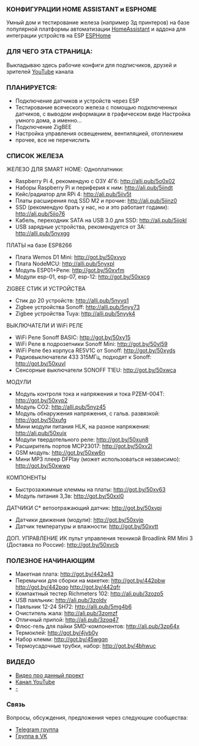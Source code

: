 ### КОНФИГУРАЦИИ HOME ASSISTANT и ESPHOME
Умный дом и тестирование железа (например 3д принтеров) на базе популярной платформы автоматизации <a href="https://www.home-assistant.io/">HomeAssistant</a> и аддона для интеграции устройств на ESP <a href="https://esphome.io/">ESPHome</a>

### ДЛЯ ЧЕГО ЭТА СТРАНИЦА:
Выкладываю здесь рабочие конфиги для подписчиков, друзей и зрителей <a href="https://www.youtube.com/channel/UCzI016x7MItBtQCJiSWI7yA">YouTube</a> канала

### ПЛАНИРУЕТСЯ:
* Подключение датчиков и устройств через ESP
* Тестирование всяческого железа с помощью подключенных датчиков, с выводом информации в графическом виде
Настройка умного дома, а именно...
* Подключение ZigBEE
* Настройка управления освещением, вентиляцией, отоплением
* прочее, все не перечислить

### СПИСОК ЖЕЛЕЗА
ЖЕЛЕЗО ДЛЯ SMART HOME:
Одноплатники: 
* Raspberry Pi 4, рекомендую с ОЗУ 4Гб:  http://alli.pub/5o0x02
* Наборы Raspberry Pi и периферия к ним: http://ali.pub/5iindt
* Кейс/радиатор для RPi 4: http://ali.pub/5iiv5t
* Платы расширения под SSD M2 и прочие: http://ali.pub/5iinz0
* SSD (рекомендую брать у нас, но и это работает годами): http://ali.pub/5iio76
* Кабель, переходник SATA на USB 3.0 для SSD: http://ali.pub/5iiokl
* USB зарядные устройства, рекомендуется от 3А: http://alli.pub/5nyxgg

ПЛАТЫ на базе ESP8266
* Плата Wemos D1 Mini: http://got.by/50xvyo
* Плата NodeMCU: http://alli.pub/5nyxpl
* Модуль ESP01+Реле: http://got.by/50xvfm
* Модули esp-01, esp-07, esp-12: http://got.by/50xxcg

ZIGBEE СТИК И УСТРОЙСТВА
* Стик до 20 устройств: http://alli.pub/5nyvq1
* Zigbee устройства Sonoff: http://alli.pub/5nyy73
* Zigbee устройства Tuya: http://alli.pub/5nyyk4

ВЫКЛЮЧАТЕЛИ И WiFi РЕЛЕ
* WiFi Реле Sonoff BASIC: http://got.by/50xy15
* WiFi Реле в подрозетники Sonoff Mini: http://got.by/50vl59
* WiFi Реле без корпуса RE5V1C от Sonoff: http://got.by/50xyds
* Радиовыключатели 433 315МГц, подходят к Sonoff: http://got.by/50xuvl 
* Сенсорные выключатели SONOFF T1EU: http://got.by/50xwca

МОДУЛИ
* Модуль контроля тока и напряжения и тока PZEM-004T: http://got.by/50xyp2
* Модуль CO2: http://alli.pub/5nyz45
* Модуль обнаружения напряжения, с гальв. развязкой: http://got.by/50xufg 
* Мини модули питания HLK, на разное напряжения: http://ali.pub/50xujx
* Модули твердотельного реле: http://got.by/50xun8
* Расширитель портов MCP23017: http://got.by/50xv2l 
* GSM модуль: http://got.by/50xw6n
* Мини MP3 плеер DFPlay (может использоваться независимо): http://got.by/50xwwp

КОМПОНЕНТЫ
* Быстрозажимные клеммы на платы: http://got.by/50xv63
* Модуль питания 3,3в: http://got.by/50xxl0 

ДАТЧИКИ
С* ветоотражающий датчик: http://got.by/50xvpj
* Датчики движения (модули): http://got.by/50xvjp
* Датчик температуры и влажности: http://got.by/50xvtt

ДОП. УПРАВЛЕНИЕ
ИК пульт управления техникой Broadlink RM Mini 3 (Доставка по России): http://got.by/50xvcb

### ПОЛЕЗНОЕ НАЧИНАЮЩИМ

* Макетная плата: http://got.by/442q43
* Перемычки для сборки на макетке: http://got.by/442pbw  http://got.by/442pqo  http://got.by/442qfr
* Компактный тестер Richmeters 102: http://ali.pub/3zozp5
* USB паяльник: http://ali.pub/3zoldv
* Паяльник 12-24 SH72: http://alli.pub/5mg4b6
* Очиститель жала: http://ali.pub/3zomzf
* Отличный припой: http://ali.pub/3zoq47
* Флюс-гель для пайки SMD-компонентов: http://ali.pub/3zp64x
* Термоклей: http://got.by/4jvb0y
* Набор клемм: http://got.by/45wgqn
* Термоусадочные трубки, набор: http://got.by/4bhwuc

### ВИДЕДО
* <a href="https://youtu.be/zlENMWZuub8"> Видео про данный проект</a>
* <a href="https://www.youtube.com/channel/UCzI016x7MItBtQCJiSWI7yA">Канал YouTube</a>
* <a href=" ">-</a>

### Связь
Вопросы, обсуждения, предложения через следующие сообщества:
* [Telegram группа](https://t.me/technarr)
* [Группа в VK](https://vk.com/technarrus)
